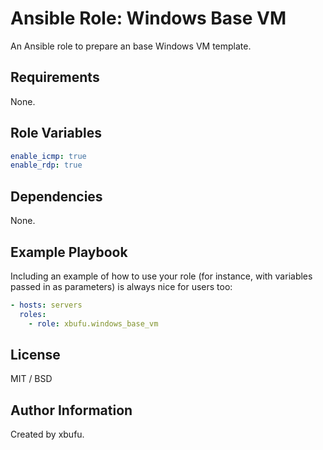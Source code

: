Ansible Role: Windows Base VM
=========

An Ansible role to prepare an base Windows VM template.

Requirements
------------

None.

Role Variables
--------------

```yml
enable_icmp: true
enable_rdp: true
```

Dependencies
------------

None.

Example Playbook
----------------

Including an example of how to use your role (for instance, with variables passed in as parameters) is always nice for users too:

```yml
- hosts: servers
  roles:
    - role: xbufu.windows_base_vm
```

License
-------

MIT / BSD

Author Information
------------------

Created by xbufu.
